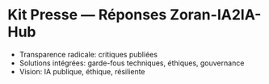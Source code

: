 # Kit Presse — Réponses Zoran-IA2IA-Hub
- Transparence radicale: critiques publiées
- Solutions intégrées: garde-fous techniques, éthiques, gouvernance
- Vision: IA publique, éthique, résiliente
